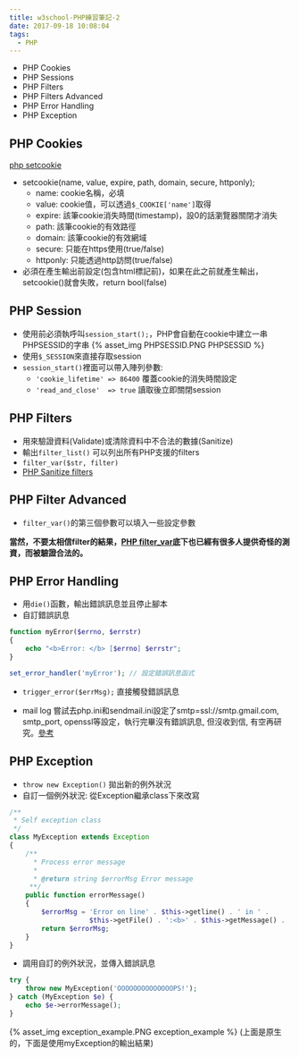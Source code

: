 ```yaml
---
title: w3school-PHP練習筆記-2
date: 2017-09-18 10:08:04
tags:
  - PHP
---
```

* PHP Cookies
* PHP Sessions
* PHP Filters
* PHP Filters Advanced
* PHP Error Handling
* PHP Exception

## PHP Cookies

[php setcookie](http://php.net/manual/zh/function.setcookie.php)

* setcookie(name, value, expire, path, domain, secure, httponly);
    + name: cookie名稱，必填
    + value: cookie值，可以透過`$_COOKIE['name']`取得
    + expire: 該筆cookie消失時間(timestamp)，設0的話瀏覽器關閉才消失
    + path: 該筆cookie的有效路徑
    + domain: 該筆cookie的有效網域
    + secure: 只能在https使用(true/false)
    + httponly: 只能透過http訪問(true/false)
* 必須在產生輸出前設定(包含html標記前)，如果在此之前就產生輸出，setcookie()就會失敗，return bool(false)

## PHP Session

* 使用前必須執呼叫`session_start();`，PHP會自動在cookie中建立一串PHPSESSID的字串
  {% asset_img PHPSESSID.PNG PHPSESSID %}
* 使用`$_SESSION`來直接存取session
* `session_start()`裡面可以帶入陣列參數:
    + `'cookie_lifetime' => 86400` 覆蓋cookie的消失時間設定
    + `'read_and_close'  => true` 讀取後立即關閉session

## PHP Filters

* 用來驗證資料(Validate)或清除資料中不合法的數據(Sanitize)
* 輸出`filter_list()` 可以列出所有PHP支援的filters
* `filter_var($str, filter)`
* [PHP Sanitize filters](http://php.net/manual/en/filter.filters.sanitize.php)

## PHP Filter Advanced

* `filter_var()`的第三個參數可以填入一些設定參數

**當然，不要太相信filter的結果，[PHP filter_var](http://php.net/manual/en/function.filter-var.php)底下也已經有很多人提供奇怪的測資，而被驗證合法的。**

## PHP Error Handling

* 用`die()`函數，輸出錯誤訊息並且停止腳本
* 自訂錯誤訊息

```PHP
function myError($errno, $errstr)
{
    echo "<b>Error: </b> [$errno] $errstr";
}

set_error_handler('myError'); // 設定錯誤訊息函式
```

* `trigger_error($errMsg);` 直接觸發錯誤訊息

* mail log 嘗試去php.ini和sendmail.ini設定了smtp=ssl://smtp.gmail.com, smtp_port, openssl等設定，執行完畢沒有錯誤訊息, 但沒收到信, 有空再研究。[參考](https://stackoverflow.com/questions/21836282/php-function-mail-isnt-working)

## PHP Exception

* `throw new Exception()` 拋出新的例外狀況
* 自訂一個例外狀況: 從Exception繼承class下來改寫

```PHP
/**
 * Self exception class
 */
class MyException extends Exception
{
    /**
      * Process error message
      *
      * @return string $errorMsg Error message
     **/
    public function errorMessage()
    {
        $errorMsg = 'Error on line' . $this->getline() . ' in ' .
                    $this->getFile() . ':<b>' . $this->getMessage() . '</b>';
        return $errorMsg;
    }
}
```

* 調用自訂的例外狀況，並傳入錯誤訊息

```PHP
try {
    throw new MyException('OOOOOOOOOOOOOOPS!');
} catch (MyException $e) {
    echo $e->errorMessage();
}
```

{% asset_img exception_example.PNG exception_example %}
(上面是原生的，下面是使用myException的輸出結果)
